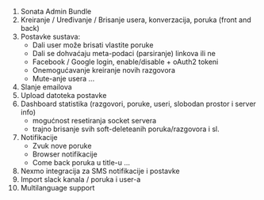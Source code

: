 1. Sonata Admin Bundle
2. Kreiranje / Uređivanje / Brisanje usera, konverzacija, poruka (front and back)
3. Postavke sustava:
    - Dali user može brisati vlastite poruke
    - Dali se dohvaćaju meta-podaci (parsiranje) linkova ili ne
    - Facebook / Google login, enable/disable + oAuth2 tokeni
    - Onemogućavanje kreiranje novih razgovora
    - Mute-anje usera
    ... 
4. Slanje emailova
5. Upload datoteka postavke
6. Dashboard statistika (razgovori, poruke, useri, slobodan prostor i server info)
    - mogućnost resetiranja socket servera
    - trajno brisanje svih soft-deleteanih poruka/razgovora i sl.
7. Notifikacije
    - Zvuk nove poruke
    - Browser notifikacije
    - Come back poruka u title-u
    ... 
8. Nexmo integracija za SMS notifikacije i postavke
9. Import slack kanala / poruka i user-a
10. Multilanguage support